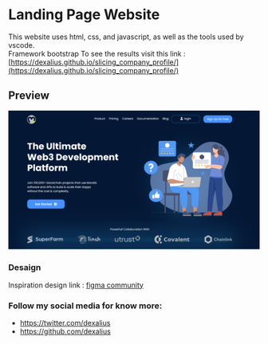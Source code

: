# Landing Page Website

This website uses html, css, and javascript, as well as the tools used by vscode. <br>
Framework bootstrap
To see the results visit this link : [https://dexalius.github.io/slicing_company_profile/](https://dexalius.github.io/slicing_company_profile/)

## Preview

![](https://github.com/dexalius/landing-page/blob/main/landingpage_ss.png)

### Desaign
Inspiration design link : [figma community](https://www.figma.com/file/qvJRKSbWNHE7iKa3C21wdQ/Web-Design-Moralis-Example-(Community)?t=GSo1fgmcMFjXM0Rx-0)

### Follow my social media for know more:

* <https://twitter.com/dexalius>
* <https://github.com/dexalius>
